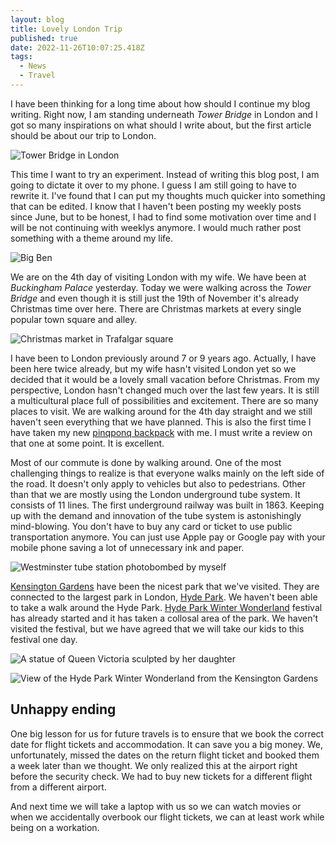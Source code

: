 ```yaml
---
layout: blog
title: Lovely London Trip
published: true
date: 2022-11-26T10:07:25.418Z
tags:
  - News
  - Travel
---
```

I have been thinking for a long time about how should I continue my blog writing. Right now, I am standing underneath *Tower Bridge* in London and I got so many inspirations on what should I write about, but the first article should be about our trip to London.

![Tower Bridge in London](/images/uploads/img_7631.jpg "Tower Bridge surrounded in typical London weather")

This time I want to try an experiment. Instead of writing this blog post, I am going to dictate it over to my phone. I guess I am still going to have to rewrite it. I've found that I can put my thoughts much quicker into something that can be edited. I know that I haven't been posting my weekly posts since June, but to be honest, I had to find some motivation over time and I will be not continuing with weeklys anymore. I would much rather post something with a theme around my life.

![Big Ben](/images/uploads/img_7116.jpg "Photo of the Big Ben taken right accross the street")

We are on the 4th day of visiting London with my wife.
We have been at *Buckingham Palace* yesterday. Today we were walking across the *Tower Bridge* and even though it is still just the 19th of November it's already Christmas time over here. There are Christmas markets at every single popular town square and alley.

![Christmas market in Trafalgar square](/images/uploads/img_7494.jpg "Christmas market in Trafalgar square")

I have been to London previously around 7 or 9 years ago. Actually, I have been here twice already, but my wife hasn't visited London yet so we decided that it would be a lovely small vacation before Christmas. From my perspective, London hasn't changed much over the last few years. It is still a multicultural place full of possibilities and excitement. There are so many places to visit. We are walking around for the 4th day straight and we still haven't seen everything that we have planned. This is also the first time I have taken my new [pinqponq backpack](https://www.pinqponq.com/products/blok-medium-polished-black?_pos=1&_psq=blok+medium&_ss=e&_v=1.0) with me. I must write a review on that one at some point. It is excellent.

Most of our commute is done by walking around. One of the most challenging things to realize is that everyone walks mainly on the left side of the road. It doesn't only apply to vehicles but also to pedestrians. Other than that we are mostly using the London underground tube system. It consists of 11 lines. The first underground railway was built in 1863. Keeping up with the demand and innovation of the tube system is astonishingly mind-blowing. You don't have to buy any card or ticket to use public transportation anymore. You can just use Apple pay or Google pay with your mobile phone saving a lot of unnecessary ink and paper.

![Westminster tube station photobombed by myself](/images/uploads/img_7108.jpg "Westminster tube station photobombed by myself")

[Kensington Gardens](https://en.wikipedia.org/wiki/Kensington_Gardens) have been the nicest park that we've visited. They are connected to the largest park in London, [Hyde Park](https://en.wikipedia.org/wiki/Hyde_Park,_London). We haven't been able to take a walk around the Hyde Park. [Hyde Park Winter Wonderland](https://hydeparkwinterwonderland.com/) festival has already started and it has taken a collosal area of the park. We haven't visited the festival, but we have agreed that we will take our kids to this festival one day.

![A statue of Queen Victoria sculpted by her daughter](/images/uploads/img_7709.jpg "A statue of Queen Victoria sculpted by her daughter, Princess Louise, to celebrate 50 years of her mother's rule stands outside Kensington Palace")

![View of the Hyde Park Winter Wonderland from the Kensington Gardens](/images/uploads/img_7735.jpg "View of the Hyde Park Winter Wonderland from the Kensington Gardens")

## Unhappy ending

One big lesson for us for future travels is to ensure that we book the correct date for flight tickets and accommodation. It can save you a big money. We, unfortunately, missed the dates on the return flight ticket and booked them a week later than we thought. We only realized this at the airport right before the security check. We had to buy new tickets for a different flight from a different airport.

And next time we will take a laptop with us so we can watch movies or when we accidentally overbook our flight tickets, we can at least work while being on a workation.